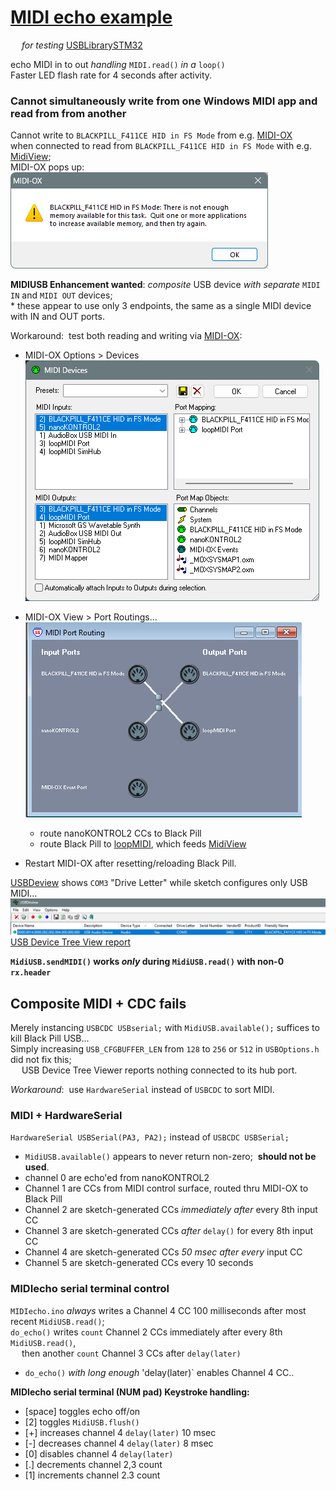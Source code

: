 # [MIDI echo example](MIDIecho.ino)
 &emsp; *for testing* [USBLibrarySTM32](https://blekenbleu.github.io/static/USBLibrarySTM32/)

echo MIDI in to out
*handling* `MIDI.read()` *in a* `loop()`  
Faster LED flash rate for 4 seconds after activity.  

### Cannot simultaneously write from one Windows MIDI app and read from from another
Cannot write to `BLACKPILL_F411CE HID in FS Mode` from e.g. [MIDI-OX](http://www.midiox.com/)  
when connected to read from `BLACKPILL_F411CE HID in FS Mode` with e.g. [MidiView](https://hautetechnique.com/midi/midiview/);  
MIDI-OX pops up:  
![](BlackPillMIDImemory.png)  

**MIDIUSB Enhancement wanted**:  *composite* USB device *with separate* `MIDI IN` and `MIDI OUT` devices;  
	* these appear to use only 3 endpoints, the same as a single MIDI device with IN and OUT ports.  

Workaround:&nbsp; test both reading and writing via [MIDI-OX](http://www.midiox.com/):
- MIDI-OX Options > Devices  
![](MIDI-OXdevices.png)

- MIDI-OX View > Port Routings...  
![](MIDI-OXmap.png)    
	- route nanoKONTROL2 CCs to Black Pill
	- route Black Pill to [loopMIDI](https://www.tobias-erichsen.de/software/loopmidi.html),
	which feeds [MidiView](https://hautetechnique.com/midi/midiview/)  
- Restart MIDI-OX after resetting/reloading Black Pill.

[USBDeview](https://www.nirsoft.net/utils/usb_devices_view.html) shows `COM3` "Drive Letter"
	 while sketch configures only USB MIDI...
![](USBDeview.png)  
[USB Device Tree View report](UDBdevTreeView.txt) 

**`MidiUSB.sendMIDI()` works *only* during `MidiUSB.read()` with non-0 `rx.header`**  


## Composite MIDI + CDC fails
Merely instancing `USBCDC USBserial;` with `MidiUSB.available();` suffices to kill Black Pill USB...  
Simply increasing `USB_CFGBUFFER_LEN` from `128` to `256` or `512` in `USBOptions.h` did not fix this;  
 &emsp; USB Device Tree Viewer reports nothing connected to its hub port.

*Workaround*:&nbsp; use `HardwareSerial` instead of `USBCDC` to sort MIDI.

### MIDI + HardwareSerial
`HardwareSerial USBSerial(PA3, PA2);` instead of `USBCDC USBSerial;`
- `MidiUSB.available()` appears to never return non-zero;&nbsp; **should not be used**.
- channel 0 are echo'ed from nanoKONTROL2
- Channel 1 are CCs from MIDI control surface, routed thru MIDI-OX to Black Pill
- Channel 2 are sketch-generated CCs *immediately after* every 8th input CC
- Channel 3 are sketch-generated CCs *after* `delay()` for every 8th input CC
- Channel 4 are sketch-generated CCs *50 msec after every* input CC
- Channel 5 are sketch-generated CCs every 10 seconds

### MIDIecho serial terminal control
`MIDIecho.ino` *always* writes a Channel 4 CC 100 milliseconds after most recent `MidiUSB.read()`;  
`do_echo()` writes `count` Channel 2 CCs immediately after every 8th `MidiUSB.read()`,  
 &emsp; then another `count` Channel 3 CCs after `delay(later)`  
- `do_echo()` *with long enough* 'delay(later)` enables Channel 4 CC..   

**MIDIecho serial terminal (NUM pad) Keystroke handling:**
- [space] toggles echo off/on
- [2] toggles `MidiUSB.flush()`  
- [+] increases channel 4 `delay(later)` 10 msec
- [-] decreases channel 4 `delay(later)` 8 msec
- [0] disables channel 4 `delay(later)`
- [.] decrements channel 2,3 count
- [1] increments channel 2.3 count
